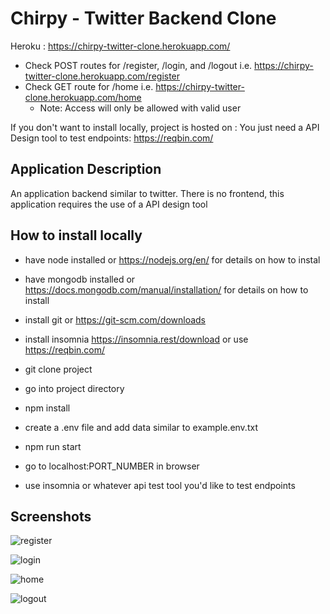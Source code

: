 # Chirpy - Twitter Backend Clone 

Heroku : https://chirpy-twitter-clone.herokuapp.com/
- Check POST routes for /register, /login, and /logout i.e. https://chirpy-twitter-clone.herokuapp.com/register
- Check GET route for /home i.e. https://chirpy-twitter-clone.herokuapp.com/home
    - Note: Access will only be allowed with valid user

If you don't want to install locally, project is hosted on :
You just need a API Design tool to test endpoints: https://reqbin.com/

## Application Description

An application backend similar to twitter. There is no frontend, this application requires the use of a API design tool

## How to install locally

- have node installed or https://nodejs.org/en/ for details on how to instal
- have mongodb installed or https://docs.mongodb.com/manual/installation/ for details on how to install
- install git or https://git-scm.com/downloads
- install insomnia https://insomnia.rest/download or use https://reqbin.com/

- git clone project
- go into project directory
- npm install
- create a .env file and add data similar to example.env.txt
- npm run start
- go to localhost:PORT_NUMBER in browser
- use insomnia or whatever api test tool you'd like to test endpoints

## Screenshots
![register](https://user-images.githubusercontent.com/64183136/134280549-f64a9ded-ae7a-4b5b-b188-88b85fb8a38c.jpg)

![login](https://user-images.githubusercontent.com/64183136/134280560-5e158b64-a121-4a58-bc78-97b1592fcd28.jpg)

![home](https://user-images.githubusercontent.com/64183136/134280566-e1fa0043-9008-419f-9d12-c97f7a8a0db5.jpg)

![logout](https://user-images.githubusercontent.com/64183136/134280572-f45dcb93-54e9-4ba6-80aa-35df49681164.jpg)
